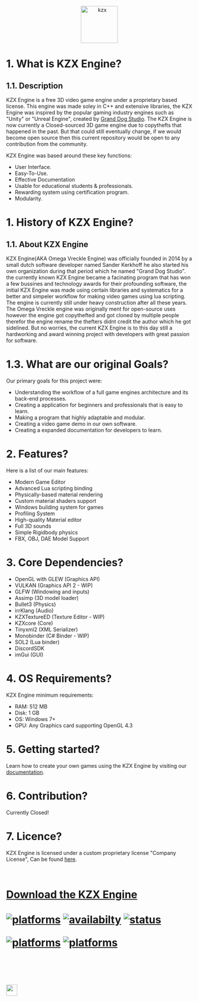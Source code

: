 <html>
  
<p align="center">
<img align="center" alt="kzx" src="https://www.kzxengine.com/kzx.png" width="100" style="vertical-align:top" />

# 1. What is KZX Engine?
## 1.1. Description
KZX Engine is a free 3D video game engine under a proprietary based license. This engine was made soley in C++ and extensive libraries, the KZX Engine was inspired by the popular gaming industry engines such as "Unity" or "Unreal Engine", created by [Grand Dog Studio](https://www.granddogstudio.com/). The KZX Engine is now currently a Closed-sourced 3D game engine due to copythefts that happened in the past. But that could still eventually change, if we would become open source then this current repository would be open to any contribution from the community.

KZX Engine was based around these key functions:
- User Interface.
- Easy-To-Use.
- Effective Documentation
- Usable for educational students & professionals.
- Rewarding system using certification program.
- Modularity.

# 1. History of KZX Engine?
## 1.1. About KZX Engine
KZX Engine(AKA Omega Vreckle Engine) was officially founded in 2014 by a small dutch software developer named Sander Kerkhoff he also started his own organization during that period which he named "Grand Dog Studio". the currently known KZX Engine became a facinating program that has won a few bussines and technology awards for their profounding software, the initial KZX Engine was made using certain libraries and systematics for a better and simpeler workflow for making video games using lua scripting. The engine is currently still under heavy construction after all these years. The Omega Vreckle engine was originally ment for open-source uses however the engine got copythefted and got cloned by multiple people therefor the engine rename the thefters didnt credit the author which he got sidelined. 
But no worries, the current KZX Engine is to this day still a hardworking and award winning project with developers with great passion for software.


# 1.3. What are our original Goals?
Our primary goals for this project were:
- Understanding the workflow of a full game engines architecture and its back-end processes.
- Creating a application for beginners and professionals that is easy to learn.
- Making a program that highly adaptable and modular.
- Creating a video game demo in our own software.
- Creating a expanded documentation for developers to learn.


# 2. Features?
Here is a list of our main features:
- Modern Game Editor
- Advanced Lua scripting binding
- Physically-based material rendering
- Custom material shaders support
- Windows building system for games
- Profiling System
- High-quality Material editor
- Full 3D sounds
- Simple Rigidbody physics
- FBX, OBJ, DAE Model Support


# 3. Core Dependencies?
- OpenGL with GLEW (Graphics API)
- VULKAN (Graphics API 2 - WIP)
- GLFW (Windowing and inputs)
- Assimp (3D model loader)
- Bullet3 (Physics)
- irrKlang (Audio)
- KZXTextureED (Texture Editor - WIP)
- KZXcore (Core)
- Tinyxml2 (XML Serializer)
- Monobinder (C# Binder - WIP)
- SOL2 (Lua binder)
- DiscordSDK
- imGui (GUI)

# 4. OS Requirements?
KZX Engine minimum requirements:
- RAM: 512 MB
- Disk: 1 GB
- OS: Windows 7+
- GPU: Any Graphics card supporting OpenGL 4.3

# 5. Getting started?
Learn how to create your own games using the KZX Engine by visiting our [documentation](https://github.com/adriengivry/Overload/wiki).

# 6. Contribution?
  <italic>Currently Closed!</italic>

# 7. Licence?
KZX Engine is licensed under a custom proprietary license "Company License", Can be found [here](https://www.kzxengine.com/KZX_Software_License__EULA.pdf).

<br/>
<a href="https://www.kzxengine.com"><h1>Download the KZX Engine</1h></a>

<br/>
<br/>
<a href="#"><img alt="platforms" src="https://img.shields.io/badge/Version-4.0.2-sucess"/></a> <a href="#"><img alt="availabilty" src="https://img.shields.io/badge/Source%20Code-Unavailable-red"/></a> <a href="#"><img alt="status" src="https://img.shields.io/badge/Status-Released-green"/></a> 



<a href="https://kzxengine.com/KZX_Software_License__EULA.pdf"><img alt="platforms" src="https://img.shields.io/badge/License-Proprietary-orange"/></a>
<a href="#"><img alt="platforms" src="https://img.shields.io/badge/platforms-Windows-blue?style=flat-square"/></a>

<br/>
<br/>
<a href="https://discord.gg/bDJ2q6X5w6"><img src="https://img.shields.io/discord/622075717659656195.svg?label=&logo=discord&logoColor=ffffff&color=7389D8&labelColor=6A7EC2" height=30></img></a>
</p>

</html>
